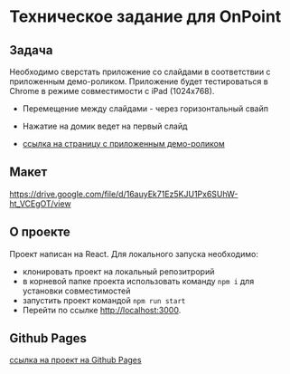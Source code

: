 # Техническое задание для OnPoint

## Задача

Необходимо сверстать приложение со слайдами в соответствии с приложенным демо-роликом. Приложение будет тестироваться в Chrome в режиме совместимости с iPad (1024x768).

- Перемещение между слайдами - через горизонтальный свайп

- Нажатие на домик ведет на первый слайд

- [ссылка на страницу с приложенным демо-роликом ](https://onpoint.ru/dev_task)

## Макет

https://drive.google.com/file/d/16auyEk71Ez5KJU1Px6SUhW-ht_VCEgOT/view


## О проекте

Проект написан на React. Для локального запуска необходимо:
- клонировать проект на локальный репозитрорий
- в корневой папке проекта использовать команду `npm i` для установки совместимостей
- запустить проект командой `npm run start`
- Перейти по ссылке [http://localhost:3000](http://localhost:3000).

## Github Pages

[ссылка на проект на Github Pages]()
